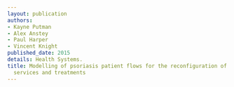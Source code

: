 ```yaml
---
layout: publication
authors:
- Kayne Putman
- Alex Anstey
- Paul Harper
- Vincent Knight
published_date: 2015
details: Health Systems.
title: Modelling of psoriasis patient flows for the reconfiguration of secondary care
  services and treatments
---
```

